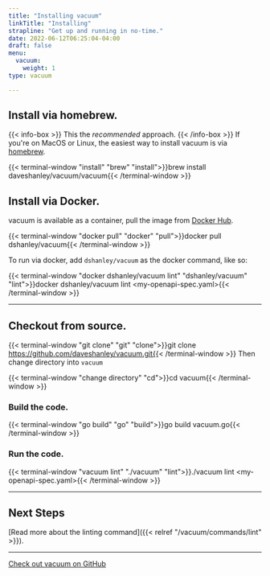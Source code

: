 ```yaml
---
title: "Installing vacuum"
linkTitle: "Installing"
strapline: "Get up and running in no-time."
date: 2022-06-12T06:25:04-04:00
draft: false
menu: 
  vacuum:
    weight: 1
type: vacuum

---
```


## Install via homebrew.

{{< info-box >}}
This the _recommended_ approach.
{{< /info-box >}}
If you're on MacOS or Linux, the easiest way to install vacuum is via [homebrew](https://brew.sh/).


{{< terminal-window
"install"
"brew"
"install">}}brew install daveshanley/vacuum/vacuum{{< /terminal-window >}}

## Install via Docker.

vacuum is available as a container, pull the image from
[Docker Hub](https://hub.docker.com/repository/docker/dshanley/vacuum/general).

{{< terminal-window
"docker pull"
"docker" 
"pull">}}docker pull dshanley/vacuum{{< /terminal-window >}}

To run via docker, add `dshanley/vacuum` as the docker command, like so:

{{< terminal-window
"docker dshanley/vacuum lint"
"dshanley/vacuum"
"lint">}}docker dshanley/vacuum lint &lt;my-openapi-spec.yaml&gt;{{< /terminal-window >}}

---

## Checkout from source.

{{< terminal-window
"git clone"
"git"
"clone">}}git clone https://github.com/daveshanley/vacuum.git{{< /terminal-window >}}
Then change directory into `vacuum`

{{< terminal-window
"change directory"
"cd">}}cd vacuum{{< /terminal-window >}}


### Build the code.

{{< terminal-window
"go build"
"go" "build">}}go build vacuum.go{{< /terminal-window >}}

### Run the code.

{{< terminal-window
"vacuum lint"
"./vacuum" "lint">}}./vacuum lint &lt;my-openapi-spec.yaml>{{< /terminal-window >}}

---

## Next Steps

[Read more about the linting command]({{< relref "/vacuum/commands/lint" >}}).

---

[Check out vacuum on GitHub](https://github.com/daveshanley/vacuum)


